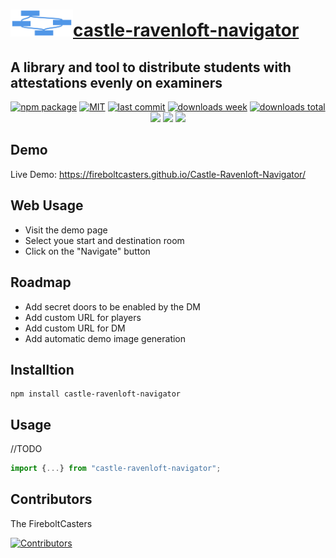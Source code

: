 <h1><a href="https://github.com/FireboltCasters/Castle-Ravenloft-Navigator"><img src="https://raw.githubusercontent.com/FireboltCasters/Castle-Ravenloft-Navigator/main/icon.png" width="100" heigth="100" /></a><a href="https://github.com/FireboltCasters/Castle-Ravenloft-Navigator">castle-ravenloft-navigator</a></h1><h2>A library and tool to distribute students with attestations evenly on examiners</h2>

<p align="center">
  <a href="https://badge.fury.io/js/castle-ravenloft-navigator.svg"><img src="https://badge.fury.io/js/castle-ravenloft-navigator.svg" alt="npm package" /></a>
  <a href="https://img.shields.io/github/license/FireboltCasters/Castle-Ravenloft-Navigator"><img src="https://img.shields.io/github/license/FireboltCasters/Castle-Ravenloft-Navigator" alt="MIT" /></a>
  <a href="https://img.shields.io/github/last-commit/FireboltCasters/Castle-Ravenloft-Navigator?logo=git"><img src="https://img.shields.io/github/last-commit/FireboltCasters/Castle-Ravenloft-Navigator?logo=git" alt="last commit" /></a>
  <a href="https://www.npmjs.com/package/castle-ravenloft-navigator"><img src="https://img.shields.io/npm/dm/castle-ravenloft-navigator.svg" alt="downloads week" /></a>
  <a href="https://www.npmjs.com/package/castle-ravenloft-navigator"><img src="https://img.shields.io/npm/dt/castle-ravenloft-navigator.svg" alt="downloads total" /></a>
  <a href="https://github.com/google/gts" alt="Google TypeScript Style"><img src="https://img.shields.io/badge/code%20style-google-blueviolet.svg"/></a>
  <a href="https://shields.io/" alt="Google TypeScript Style"><img src="https://img.shields.io/badge/uses-TypeScript-blue.svg"/></a>
  <a href="https://github.com/marketplace/actions/lint-action"><img src="https://img.shields.io/badge/uses-Lint%20Action-blue.svg"/></a>
</p>


## Demo

Live Demo: https://fireboltcasters.github.io/Castle-Ravenloft-Navigator/


## Web Usage
- Visit the demo page
- Select youe start and destination room
- Click on the "Navigate" button

## Roadmap

- Add secret doors to be enabled by the DM
- Add custom URL for players
- Add custom URL for DM
- Add automatic demo image generation


## Installtion

```
npm install castle-ravenloft-navigator
```

## Usage

//TODO

```ts
import {...} from "castle-ravenloft-navigator";
```

## Contributors

The FireboltCasters

<a href="https://github.com/FireboltCasters/Castle-Ravenloft-Navigator"><img src="https://contrib.rocks/image?repo=FireboltCasters/Castle-Ravenloft-Navigator" alt="Contributors" /></a>
